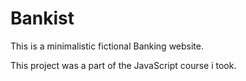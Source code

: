 # Bankist
This is a minimalistic fictional Banking website.

This project was a part of the JavaScript course i took.
